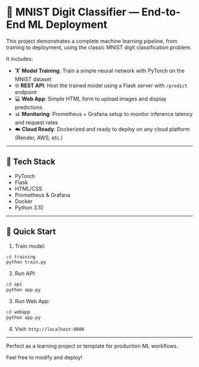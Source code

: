 # 🧠 MNIST Digit Classifier — End-to-End ML Deployment

This project demonstrates a complete machine learning pipeline, from training to deployment, using the classic MNIST digit classification problem.

It includes:

- 🏋️ **Model Training**: Train a simple neural network with PyTorch on the MNIST dataset  
- 🌐 **REST API**: Host the trained model using a Flask server with `/predict` endpoint  
- 💻 **Web App**: Simple HTML form to upload images and display predictions  
- 📊 **Monitoring**: Prometheus + Grafana setup to monitor inference latency and request rates  
- ☁️ **Cloud Ready**: Dockerized and ready to deploy on any cloud platform (Render, AWS, etc.)

---

## 🔧 Tech Stack

- PyTorch  
- Flask  
- HTML/CSS  
- Prometheus & Grafana  
- Docker  
- Python 3.10

---

## 🚀 Quick Start

1. Train model:
```bash
cd training
python train.py
```

2. Run API:
```bash
cd api
python app.py
```

3. Run Web App:
```bash
cd webapp
python app.py
```

4. Visit: `http://localhost:8000`

---

Perfect as a learning project or template for production ML workflows.

Feel free to modify and deploy!
